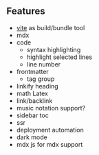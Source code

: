 ## Features

- [vite](https://vitejs.dev/) as build/bundle tool
- mdx
- code
  - syntax highlighting
  - highlight selected lines
  - line number
- frontmatter
  - tag group
- linkify heading
- math Latex
- link/backlink
- music notation support?
- sidebar toc
- ssr
- deployment automation
- dark mode
- mdx js for mdx support
